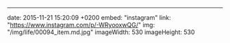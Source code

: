 ---
date: 2015-11-21 15:20:09 +0200
embed: "instagram"
link: "https://www.instagram.com/p/-WRyooxwQG/"
img: "/img/life/00094_item.md.jpg"
imageWidth: 530
imageHeight: 530
